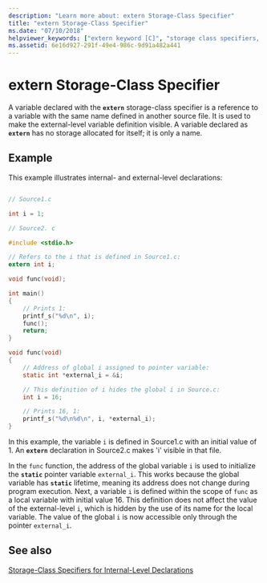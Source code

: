 ```yaml
---
description: "Learn more about: extern Storage-Class Specifier"
title: "extern Storage-Class Specifier"
ms.date: "07/10/2018"
helpviewer_keywords: ["extern keyword [C]", "storage class specifiers, extern", "extern keyword [C], storage class specifier", "external linkage, storage-class specifiers", "external linkage, extern modifier"]
ms.assetid: 6e16d927-291f-49e4-986c-9d91a482a441
---
```

# extern Storage-Class Specifier

A variable declared with the **`extern`** storage-class specifier is a reference to a variable with the same name defined in another source file. It is used to make the external-level variable definition visible. A variable declared as **`extern`** has no storage allocated for itself; it is only a name.

## Example

This example illustrates internal- and external-level declarations:

```c

// Source1.c

int i = 1;

// Source2. c

#include <stdio.h>

// Refers to the i that is defined in Source1.c:
extern int i;

void func(void);

int main()
{
    // Prints 1:
    printf_s("%d\n", i);
    func();
    return;
}

void func(void)
{
    // Address of global i assigned to pointer variable:
    static int *external_i = &i;

    // This definition of i hides the global i in Source.c:
    int i = 16;

    // Prints 16, 1:
    printf_s("%d\n%d\n", i, *external_i);
}
```

In this example, the variable `i` is defined in Source1.c with an initial value of 1. An **`extern`** declaration in Source2.c makes 'i' visible in that file.

In the `func` function, the address of the global variable `i` is used to initialize the **`static`** pointer variable `external_i`. This works because the global variable has **`static`** lifetime, meaning its address does not change during program execution. Next, a variable `i` is defined within the scope of `func` as a local variable with initial value 16. This definition does not affect the value of the external-level `i`, which is hidden by the use of its name for the local variable. The value of the global `i` is now accessible only through the pointer `external_i`.

## See also

[Storage-Class Specifiers for Internal-Level Declarations](../c-language/storage-class-specifiers-for-internal-level-declarations.md)
